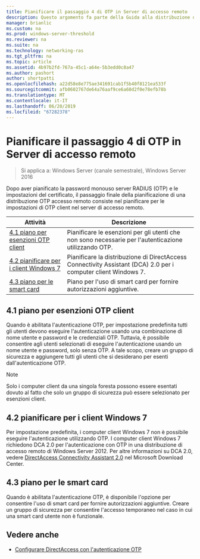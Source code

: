 ```yaml
---
title: Pianificare il passaggio 4 di OTP in Server di accesso remoto
description: Questo argomento fa parte della Guida alla distribuzione di accesso remoto con autenticazione OTP in Windows Server 2016.
manager: brianlic
ms.custom: na
ms.prod: windows-server-threshold
ms.reviewer: na
ms.suite: na
ms.technology: networking-ras
ms.tgt_pltfrm: na
ms.topic: article
ms.assetid: 4b97b2fd-767a-45c1-a64e-5b3edd0c8a47
ms.author: pashort
author: shortpatti
ms.openlocfilehash: a22d58e8e775ae341691cab1f5b40f8121ea533f
ms.sourcegitcommit: afb0602767de64a76aaf9ce6a60d2f0e78efb78b
ms.translationtype: MT
ms.contentlocale: it-IT
ms.lasthandoff: 06/20/2019
ms.locfileid: "67282378"
---
```

# <a name="step-4-plan-for-otp-on-the-remote-access-server"></a>Pianificare il passaggio 4 di OTP in Server di accesso remoto

>Si applica a: Windows Server (canale semestrale), Windows Server 2016

Dopo aver pianificato la password monouso server RADIUS (OTP) e le impostazioni del certificato, il passaggio finale della pianificazione di una distribuzione OTP accesso remoto consiste nel pianificare per le impostazioni di OTP client nel server di accesso remoto.  
  
|Attività|Descrizione|  
|----|--------|  
|[4.1 piano per esenzioni OTP client](#bkmk_4_1_Exemptions)|Pianificare le esenzioni per gli utenti che non sono necessarie per l'autenticazione utilizzando OTP.|  
|[4.2 pianificare per i client Windows 7](#bkmk_4_2_Win7)|Pianificare la distribuzione di DirectAccess Connectivity Assistant (DCA) 2.0 per i computer client Windows 7.|  
|[4.3 piano per le smart card](#BKMK_smartcard)|Piano per l'uso di smart card per fornire autorizzazioni aggiuntive.|  
  
## <a name="bkmk_4_1_Exemptions"></a>4.1 piano per esenzioni OTP client  
Quando è abilitata l'autenticazione OTP, per impostazione predefinita tutti gli utenti devono eseguire l'autenticazione usando una combinazione di nome utente e password e le credenziali OTP. Tuttavia, è possibile consentire agli utenti selezionati di eseguire l'autenticazione usando un nome utente e password, solo senza OTP. A tale scopo, creare un gruppo di sicurezza e aggiungere tutti gli utenti che si desiderano per esenti dall'autenticazione OTP.  
  
> [!NOTE]  
> Solo i computer client da una singola foresta possono essere esentati dovuto al fatto che solo un gruppo di sicurezza può essere selezionato per esenzioni client.  
  
## <a name="bkmk_4_2_Win7"></a>4.2 pianificare per i client Windows 7  
Per impostazione predefinita, i computer client Windows 7 non è possibile eseguire l'autenticazione utilizzando OTP.  I computer client Windows 7 richiedono DCA 2.0 per l'autenticazione con OTP in una distribuzione di accesso remoto di Windows Server 2012. Per altre informazioni su DCA 2.0, vedere [DirectAccess Connectivity Assistant 2.0](https://go.microsoft.com/fwlink/?LinkId=253699) nel Microsoft Download Center.  
  
## <a name="BKMK_smartcard"></a>4.3 piano per le smart card  
Quando è abilitata l'autenticazione OTP, è disponibile l'opzione per consentire l'uso di smart card per fornire autorizzazioni aggiuntive. Creare un gruppo di sicurezza per consentire l'accesso temporaneo nel caso in cui una smart card utente non è funzionale.  
  
## <a name="BKMK_Links"></a>Vedere anche  
  
-   [Configurare DirectAccess con l'autenticazione OTP](https://technet.microsoft.com/windows-server-docs/networking/remote-access/ras/otp/deploy-ra-otp)  
  


